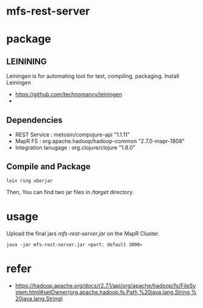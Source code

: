 # mfs-rest-server

# package
## LEININING
Leiningen is for automating tool for test, compiling, packaging.
Install Leiningen

- https://github.com/technomancy/leiningen
- 

## Dependencies
- REST Service : metosin/compojure-api "1.1.11"
- MapR FS : org.apache.hadoop/hadoop-common "2.7.0-mapr-1808"
- Integration lanugage : org.clojure/clojure "1.8.0"


## Compile and Package

`lein ring uberjar` 

Then, You can find two jar files in _/target_ directory.


# usage
Upload the final jars _mfs-rest-server.jar_ on the MapR Cluster.

`java -jar mfs-rest-server.jar <port: default 3000>`


# refer
 - https://hadoop.apache.org/docs/r2.7.1/api/org/apache/hadoop/fs/FileSystem.html#setOwner(org.apache.hadoop.fs.Path,%20java.lang.String,%20java.lang.String)
